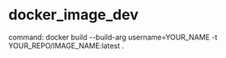 # docker_image_dev

command:
docker build --build-arg username=YOUR_NAME -t YOUR_REPO/IMAGE_NAME:latest .
